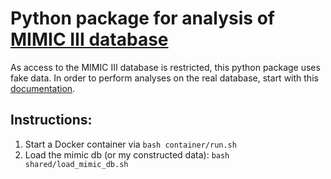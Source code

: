 # Python package for analysis of [MIMIC III database](https://mimic.physionet.org/)

As access to the MIMIC III database is restricted, this python package uses fake data. In order to perform analyses on the real database, start with this [documentation](docs/loading_real_mimic_db.md).

## Instructions:
1. Start a Docker container via ```bash container/run.sh```
2. Load the mimic db (or my constructed data): ```bash shared/load_mimic_db.sh```
